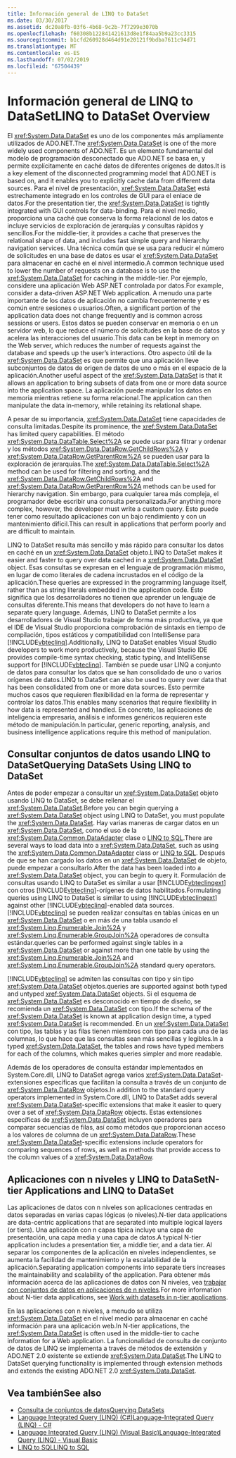 ```yaml
---
title: Información general de LINQ to DataSet
ms.date: 03/30/2017
ms.assetid: dc20a8fb-03f6-4b68-9c2b-7f7299e3070b
ms.openlocfilehash: f60308b122841421613d8e1f84aa5b9a23cc3315
ms.sourcegitcommit: b1cfd260928d464d91e20121f9bdba7611c94d71
ms.translationtype: MT
ms.contentlocale: es-ES
ms.lasthandoff: 07/02/2019
ms.locfileid: "67504439"
---
```

# <a name="linq-to-dataset-overview"></a><span data-ttu-id="613fd-102">Información general de LINQ to DataSet</span><span class="sxs-lookup"><span data-stu-id="613fd-102">LINQ to DataSet Overview</span></span>
<span data-ttu-id="613fd-103">El <xref:System.Data.DataSet> es uno de los componentes más ampliamente utilizados de ADO.NET.</span><span class="sxs-lookup"><span data-stu-id="613fd-103">The <xref:System.Data.DataSet> is one of the more widely used components of ADO.NET.</span></span> <span data-ttu-id="613fd-104">Es un elemento fundamental del modelo de programación desconectado que ADO.NET se basa en, y permite explícitamente en caché datos de diferentes orígenes de datos.</span><span class="sxs-lookup"><span data-stu-id="613fd-104">It is a key element of the disconnected programming model that ADO.NET is based on, and it enables you to explicitly cache data from different data sources.</span></span> <span data-ttu-id="613fd-105">Para el nivel de presentación, <xref:System.Data.DataSet> está estrechamente integrado en los controles de GUI para el enlace de datos.</span><span class="sxs-lookup"><span data-stu-id="613fd-105">For the presentation tier, the <xref:System.Data.DataSet> is tightly integrated with GUI controls for data-binding.</span></span> <span data-ttu-id="613fd-106">Para el nivel medio, proporciona una caché que conserva la forma relacional de los datos e incluye servicios de exploración de jerarquías y consultas rápidos y sencillos.</span><span class="sxs-lookup"><span data-stu-id="613fd-106">For the middle-tier, it provides a cache that preserves the relational shape of data, and includes fast simple query and hierarchy navigation services.</span></span> <span data-ttu-id="613fd-107">Una técnica común que se usa para reducir el número de solicitudes en una base de datos es usar el <xref:System.Data.DataSet> para almacenar en caché en el nivel intermedio.</span><span class="sxs-lookup"><span data-stu-id="613fd-107">A common technique used to lower the number of requests on a database is to use the <xref:System.Data.DataSet> for caching in the middle-tier.</span></span> <span data-ttu-id="613fd-108">Por ejemplo, considere una aplicación Web ASP.NET controlada por datos.</span><span class="sxs-lookup"><span data-stu-id="613fd-108">For example, consider a data-driven ASP.NET Web application.</span></span> <span data-ttu-id="613fd-109">A menudo una parte importante de los datos de aplicación no cambia frecuentemente y es común entre sesiones o usuarios.</span><span class="sxs-lookup"><span data-stu-id="613fd-109">Often, a significant portion of the application data does not change frequently and is common across sessions or users.</span></span> <span data-ttu-id="613fd-110">Estos datos se pueden conservar en memoria o en un servidor web, lo que reduce el número de solicitudes en la base de datos y acelera las interacciones del usuario.</span><span class="sxs-lookup"><span data-stu-id="613fd-110">This data can be kept in memory on the Web server, which reduces the number of requests against the database and speeds up the user’s interactions.</span></span> <span data-ttu-id="613fd-111">Otro aspecto útil de la <xref:System.Data.DataSet> es que permite que una aplicación lleve subconjuntos de datos de origen de datos de uno o más en el espacio de la aplicación.</span><span class="sxs-lookup"><span data-stu-id="613fd-111">Another useful aspect of the <xref:System.Data.DataSet> is that it allows an application to bring subsets of data from one or more data source into the application space.</span></span> <span data-ttu-id="613fd-112">La aplicación puede manipular los datos en memoria mientras retiene su forma relacional.</span><span class="sxs-lookup"><span data-stu-id="613fd-112">The application can then manipulate the data in-memory, while retaining its relational shape.</span></span>  
  
 <span data-ttu-id="613fd-113">A pesar de su importancia, <xref:System.Data.DataSet> tiene capacidades de consulta limitadas.</span><span class="sxs-lookup"><span data-stu-id="613fd-113">Despite its prominence, the <xref:System.Data.DataSet> has limited query capabilities.</span></span> <span data-ttu-id="613fd-114">El método <xref:System.Data.DataTable.Select%2A> se puede usar para filtrar y ordenar y los métodos <xref:System.Data.DataRow.GetChildRows%2A> y <xref:System.Data.DataRow.GetParentRow%2A> se pueden usar para la exploración de jerarquías.</span><span class="sxs-lookup"><span data-stu-id="613fd-114">The <xref:System.Data.DataTable.Select%2A> method can be used for filtering and sorting, and the <xref:System.Data.DataRow.GetChildRows%2A> and <xref:System.Data.DataRow.GetParentRow%2A> methods can be used for hierarchy navigation.</span></span> <span data-ttu-id="613fd-115">Sin embargo, para cualquier tarea más compleja, el programador debe escribir una consulta personalizada.</span><span class="sxs-lookup"><span data-stu-id="613fd-115">For anything more complex, however, the developer must write a custom query.</span></span> <span data-ttu-id="613fd-116">Esto puede tener como resultado aplicaciones con un bajo rendimiento y con un mantenimiento difícil.</span><span class="sxs-lookup"><span data-stu-id="613fd-116">This can result in applications that perform poorly and are difficult to maintain.</span></span>  
  
 <span data-ttu-id="613fd-117">LINQ to DataSet resulta más sencillo y más rápido para consultar los datos en caché en un <xref:System.Data.DataSet> objeto.</span><span class="sxs-lookup"><span data-stu-id="613fd-117">LINQ to DataSet makes it easier and faster to query over data cached in a <xref:System.Data.DataSet> object.</span></span> <span data-ttu-id="613fd-118">Esas consultas se expresan en el lenguaje de programación mismo, en lugar de como literales de cadena incrustados en el código de la aplicación.</span><span class="sxs-lookup"><span data-stu-id="613fd-118">These queries are expressed in the programming language itself, rather than as string literals embedded in the application code.</span></span> <span data-ttu-id="613fd-119">Esto significa que los desarrolladores no tienen que aprender un lenguaje de consultas diferente.</span><span class="sxs-lookup"><span data-stu-id="613fd-119">This means that developers do not have to learn a separate query language.</span></span> <span data-ttu-id="613fd-120">Además, LINQ to DataSet permite a los desarrolladores de Visual Studio trabajar de forma más productiva, ya que el IDE de Visual Studio proporciona comprobación de sintaxis en tiempo de compilación, tipos estáticos y compatibilidad con IntelliSense para [!INCLUDE[vbteclinq](../../../../includes/vbteclinq-md.md)].</span><span class="sxs-lookup"><span data-stu-id="613fd-120">Additionally, LINQ to DataSet enables Visual Studio developers to work more productively, because the Visual Studio IDE provides compile-time syntax checking, static typing, and IntelliSense support for [!INCLUDE[vbteclinq](../../../../includes/vbteclinq-md.md)].</span></span> <span data-ttu-id="613fd-121">También se puede usar LINQ a conjunto de datos para consultar los datos que se han consolidado de uno o varios orígenes de datos.</span><span class="sxs-lookup"><span data-stu-id="613fd-121">LINQ to DataSet can also be used to query over data that has been consolidated from one or more data sources.</span></span> <span data-ttu-id="613fd-122">Esto permite muchos casos que requieren flexibilidad en la forma de representar y controlar los datos.</span><span class="sxs-lookup"><span data-stu-id="613fd-122">This enables many scenarios that require flexibility in how data is represented and handled.</span></span> <span data-ttu-id="613fd-123">En concreto, las aplicaciones de inteligencia empresaria, análisis e informes genéricos requieren este método de manipulación.</span><span class="sxs-lookup"><span data-stu-id="613fd-123">In particular, generic reporting, analysis, and business intelligence applications require this method of manipulation.</span></span>  
  
## <a name="querying-datasets-using-linq-to-dataset"></a><span data-ttu-id="613fd-124">Consultar conjuntos de datos usando LINQ to DataSet</span><span class="sxs-lookup"><span data-stu-id="613fd-124">Querying DataSets Using LINQ to DataSet</span></span>  
 <span data-ttu-id="613fd-125">Antes de poder empezar a consultar un <xref:System.Data.DataSet> objeto usando LINQ to DataSet, se debe rellenar el <xref:System.Data.DataSet>.</span><span class="sxs-lookup"><span data-stu-id="613fd-125">Before you can begin querying a <xref:System.Data.DataSet> object using LINQ to DataSet, you must populate the <xref:System.Data.DataSet>.</span></span> <span data-ttu-id="613fd-126">Hay varias maneras de cargar datos en un <xref:System.Data.DataSet>, como el uso de la <xref:System.Data.Common.DataAdapter> clase o [LINQ to SQL](../../../../docs/framework/data/adonet/sql/linq/index.md).</span><span class="sxs-lookup"><span data-stu-id="613fd-126">There are several ways to load data into a <xref:System.Data.DataSet>, such as using the <xref:System.Data.Common.DataAdapter> class or [LINQ to SQL](../../../../docs/framework/data/adonet/sql/linq/index.md).</span></span> <span data-ttu-id="613fd-127">Después de que se han cargado los datos en un <xref:System.Data.DataSet> de objeto, puede empezar a consultarlo.</span><span class="sxs-lookup"><span data-stu-id="613fd-127">After the data has been loaded into a <xref:System.Data.DataSet> object, you can begin to query it.</span></span> <span data-ttu-id="613fd-128">Formulación de consultas usando LINQ to DataSet es similar a usar [!INCLUDE[vbteclinqext](../../../../includes/vbteclinqext-md.md)] con otros [!INCLUDE[vbteclinq](../../../../includes/vbteclinq-md.md)]-orígenes de datos habilitados.</span><span class="sxs-lookup"><span data-stu-id="613fd-128">Formulating queries using LINQ to DataSet is similar to using [!INCLUDE[vbteclinqext](../../../../includes/vbteclinqext-md.md)] against other [!INCLUDE[vbteclinq](../../../../includes/vbteclinq-md.md)]-enabled data sources.</span></span> [!INCLUDE[vbteclinq](../../../../includes/vbteclinq-md.md)] <span data-ttu-id="613fd-129">se pueden realizar consultas en tablas únicas en un <xref:System.Data.DataSet> o en más de una tabla usando el <xref:System.Linq.Enumerable.Join%2A> y <xref:System.Linq.Enumerable.GroupJoin%2A> operadores de consulta estándar.</span><span class="sxs-lookup"><span data-stu-id="613fd-129">queries can be performed against single tables in a <xref:System.Data.DataSet> or against more than one table by using the <xref:System.Linq.Enumerable.Join%2A> and <xref:System.Linq.Enumerable.GroupJoin%2A> standard query operators.</span></span>  
  
 [!INCLUDE[vbteclinq](../../../../includes/vbteclinq-md.md)] <span data-ttu-id="613fd-130">se admiten las consultas con tipo y sin tipo <xref:System.Data.DataSet> objetos.</span><span class="sxs-lookup"><span data-stu-id="613fd-130">queries are supported against both typed and untyped <xref:System.Data.DataSet> objects.</span></span> <span data-ttu-id="613fd-131">Si el esquema de <xref:System.Data.DataSet> es desconocido en tiempo de diseño, se recomienda un <xref:System.Data.DataSet> con tipo.</span><span class="sxs-lookup"><span data-stu-id="613fd-131">If the schema of the <xref:System.Data.DataSet> is known at application design time, a typed <xref:System.Data.DataSet> is recommended.</span></span> <span data-ttu-id="613fd-132">En un <xref:System.Data.DataSet> con tipo, las tablas y las filas tienen miembros con tipo para cada una de las columnas, lo que hace que las consultas sean más sencillas y legibles.</span><span class="sxs-lookup"><span data-stu-id="613fd-132">In a typed <xref:System.Data.DataSet>, the tables and rows have typed members for each of the columns, which makes queries simpler and more readable.</span></span>  
  
 <span data-ttu-id="613fd-133">Además de los operadores de consulta estándar implementados en System.Core.dll, LINQ to DataSet agrega varios <xref:System.Data.DataSet>-extensiones específicas que facilitan la consulta a través de un conjunto de <xref:System.Data.DataRow> objetos.</span><span class="sxs-lookup"><span data-stu-id="613fd-133">In addition to the standard query operators implemented in System.Core.dll, LINQ to DataSet adds several <xref:System.Data.DataSet>-specific extensions that make it easier to query over a set of <xref:System.Data.DataRow> objects.</span></span> <span data-ttu-id="613fd-134">Estas extensiones específicas de <xref:System.Data.DataSet> incluyen operadores para comparar secuencias de filas, así como métodos que proporcionan acceso a los valores de columna de un <xref:System.Data.DataRow>.</span><span class="sxs-lookup"><span data-stu-id="613fd-134">These <xref:System.Data.DataSet>-specific extensions include operators for comparing sequences of rows, as well as methods that provide access to the column values of a <xref:System.Data.DataRow>.</span></span>  
  
## <a name="n-tier-applications-and-linq-to-dataset"></a><span data-ttu-id="613fd-135">Aplicaciones con n niveles y LINQ to DataSet</span><span class="sxs-lookup"><span data-stu-id="613fd-135">N-tier Applications and LINQ to DataSet</span></span>  
 <span data-ttu-id="613fd-136">Las aplicaciones de datos con n niveles son aplicaciones centradas en datos separadas en varias capas lógicas (o niveles).</span><span class="sxs-lookup"><span data-stu-id="613fd-136">N-tier data applications are data-centric applications that are separated into multiple logical layers (or tiers).</span></span> <span data-ttu-id="613fd-137">Una aplicación con n capas típica incluye una capa de presentación, una capa media y una capa de datos.</span><span class="sxs-lookup"><span data-stu-id="613fd-137">A typical N-tier application includes a presentation tier, a middle tier, and a data tier.</span></span> <span data-ttu-id="613fd-138">Al separar los componentes de la aplicación en niveles independientes, se aumenta la facilidad de  mantenimiento y la escalabilidad de la aplicación.</span><span class="sxs-lookup"><span data-stu-id="613fd-138">Separating application components into separate tiers increases the maintainability and scalability of the application.</span></span> <span data-ttu-id="613fd-139">Para obtener más información acerca de las aplicaciones de datos con N niveles, vea [trabajar con conjuntos de datos en aplicaciones de n niveles](/visualstudio/data-tools/work-with-datasets-in-n-tier-applications).</span><span class="sxs-lookup"><span data-stu-id="613fd-139">For more information about N-tier data applications, see [Work with datasets in n-tier applications](/visualstudio/data-tools/work-with-datasets-in-n-tier-applications).</span></span>  
  
 <span data-ttu-id="613fd-140">En las aplicaciones con n niveles, a menudo se utiliza <xref:System.Data.DataSet> en el nivel medio para almacenar en caché información para una aplicación web.</span><span class="sxs-lookup"><span data-stu-id="613fd-140">In N-tier applications, the <xref:System.Data.DataSet> is often used in the middle-tier to cache information for a Web application.</span></span> <span data-ttu-id="613fd-141">La funcionalidad de consulta de conjunto de datos de LINQ se implementa a través de métodos de extensión y ADO.NET 2.0 existente se extiende <xref:System.Data.DataSet>.</span><span class="sxs-lookup"><span data-stu-id="613fd-141">The LINQ to DataSet querying functionality is implemented through extension methods and extends the existing ADO.NET 2.0 <xref:System.Data.DataSet>.</span></span>  
  
## <a name="see-also"></a><span data-ttu-id="613fd-142">Vea también</span><span class="sxs-lookup"><span data-stu-id="613fd-142">See also</span></span>

- [<span data-ttu-id="613fd-143">Consulta de conjuntos de datos</span><span class="sxs-lookup"><span data-stu-id="613fd-143">Querying DataSets</span></span>](../../../../docs/framework/data/adonet/querying-datasets-linq-to-dataset.md)
- [<span data-ttu-id="613fd-144">Language Integrated Query (LINQ) (C#)</span><span class="sxs-lookup"><span data-stu-id="613fd-144">Language-Integrated Query (LINQ) - C#</span></span>](../../../csharp/programming-guide/concepts/linq/index.md)
- [<span data-ttu-id="613fd-145">Language Integrated Query (LINQ) (Visual Basic)</span><span class="sxs-lookup"><span data-stu-id="613fd-145">Language-Integrated Query (LINQ) - Visual Basic</span></span>](../../../visual-basic/programming-guide/concepts/linq/index.md)
- [<span data-ttu-id="613fd-146">LINQ to SQL</span><span class="sxs-lookup"><span data-stu-id="613fd-146">LINQ to SQL</span></span>](../../../../docs/framework/data/adonet/sql/linq/index.md)
